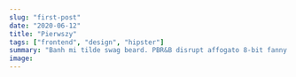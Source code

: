 ```yaml
---
slug: "first-post"
date: "2020-06-12"
title: "Pierwszy"
tags: ["frontend", "design", "hipster"]
summary: "Banh mi tilde swag beard. PBR&B disrupt affogato 8-bit fanny pack. Tacos fam brooklyn jean shorts."
image:
---
```

